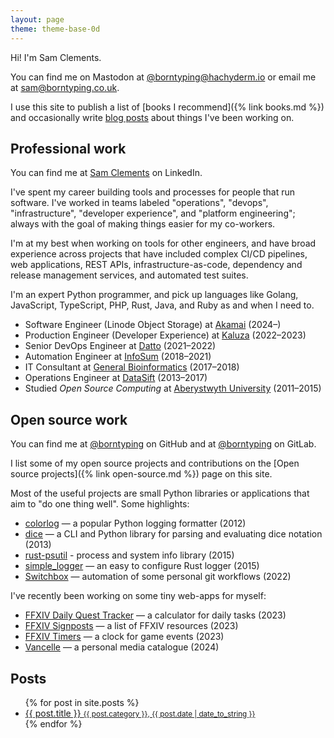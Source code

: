 ```yaml
---
layout: page
theme: theme-base-0d
---
```


Hi! I'm Sam Clements.

You can find me on Mastodon at [@borntyping@hachyderm.io](https://hachyderm.io/@borntyping) or email me at  [sam@borntyping.co.uk](mailto:sam@borntyping.co.uk).

I use this site to publish a list of [books I recommend]({% link books.md %}) and occasionally write [blog posts](#posts) about things I've been working on.

## Professional work

You can find me at [Sam Clements][linkedin] on LinkedIn.

I've spent my career building tools and processes for people that run software.
I've worked in teams labeled "operations", "devops", "infrastructure", "developer experience", and "platform engineering"; always with the goal of making things easier for my co-workers.

I'm at my best when working on tools for other engineers, and have broad experience across projects that have included complex CI/CD pipelines, web applications, REST APIs, infrastructure-as-code, dependency and release management services, and automated test suites.

I'm an expert Python programmer, and pick up languages like Golang, JavaScript, TypeScript, PHP, Rust, Java, and Ruby as and when I need to.

* Software Engineer (Linode Object Storage) at [Akamai][akamai] (2024–)
* Production Engineer (Developer Experience) at [Kaluza][kaluza] (2022–2023)
* Senior DevOps Engineer at [Datto][datto] (2021–2022)
* Automation Engineer at [InfoSum][infosum] (2018–2021)
* IT Consultant at [General Bioinformatics][general-bioinformatics] (2017–2018)
* Operations Engineer at [DataSift][datasift] (2013–2017)
* Studied *Open Source Computing* at [Aberystwyth University][au] (2011–2015)

## Open source work

You can find me at [@borntyping][github] on GitHub and at [@borntyping][gitlab] on GitLab.

I list some of my open source projects and contributions on the [Open source projects]({% link open-source.md %}) page on this site.

Most of the useful projects are small Python libraries or applications that aim to "do one thing well". Some highlights:

- [colorlog][simple_logger] — a popular Python logging formatter (2012)
- [dice][dice] — a CLI and Python library for parsing and evaluating dice notation (2013)
- [rust-psutil][rust-psutil] - process and system info library (2015)
- [simple_logger][simple_logger] — an easy to configure Rust logger (2015)
- [Switchbox][switchbox] — automation of some personal git workflows (2022)

I've recently been working on some tiny web-apps for myself:

- [FFXIV Daily Quest Tracker][ffxiv-daily-quest-tracker] — a calculator for daily tasks (2023)
- [FFXIV Signposts][ffxiv-signposts] — a list of FFXIV resources (2023)
- [FFXIV Timers][ffxiv-timers] — a clock for game events (2023)
- [Vancelle] — a personal media catalogue (2024)

## Posts

<ul class="related-posts">
  {% for post in site.posts %}
    <li>
      <a href="{{ post.url }}">
        {{ post.title }}
        <small>{{ post.category }}, {{ post.date | date_to_string }}</small>
      </a>
    </li>
  {% endfor %}
</ul>

[au]: http://www.aber.ac.uk/en/
[datasift]: http://datasift.com/
[general-bioinformatics]: https://www.generalbioinformatics.com/
[infosum]: https://www.infosum.com/
[datto]: https://www.datto.com/
[kaluza]: https://www.kaluza.com/
[akamai]: https://www.akamai.com/

[github]: https://github.com/borntyping/
[github-sandbox]: https://github.com/borntyping-sandbox/
[gitlab]: https://gitlab.com/borntyping/
[linkedin]: https://www.linkedin.com/in/borntyping/
[cohost]: https://cohost.org/borntyping

[ffxiv-timers]: https://borntyping.co.uk/ffxiv-timers/
[ffxiv-signposts]: https://borntyping.co.uk/ffxiv-signposts/
[ffxiv-daily-quest-tracker]: https://borntyping.co.uk/ffxiv-daily-quest-tracker/
[switchbox]: https://github.com/borntyping/switchbox
[simple_logger]: https://github.com/borntyping/rust-simple_logger
[dice]: https://github.com/borntyping/python-dice
[Vancelle]: https://github.com/borntyping/vancelle
[rust-psutil]: https://github.com/rust-psutil/rust-psutil/
